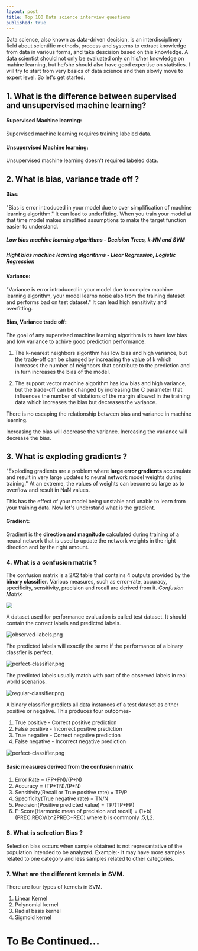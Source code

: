 ```yaml
---
layout: post
title: Top 100 Data science interview questions
published: true
---
```

Data science, also known as data-driven decision, is an interdisciplinery field about scientific methods, process and systems to extract knowledge from data in various forms, and take descision based on this knowledge. A data scientist should not only be evaluated only on his/her knowledge on mahine learning, but he/she should also have good expertise on statistics. 
I will try to start from very basics of data science and then slowly move to expert level. So let's get started.

## 1.  What is the difference between supervised and unsupervised machine learning?
#### Supervised Machine learning:
Supervised machine learning requires training labeled data. 
#### Unsupervised Machine learning: 
Unsupervised machine learning doesn't required labeled data. 

## 2. What is bias, variance trade off ?
#### Bias:  
"Bias is error introduced in your model due to over simplification of machine learning algorithm." 
It can lead to underfitting. When you train your model at that time model makes simplified assumptions to make the target function easier to understand.
##### Low bias machine learning algorithms - Decision Trees, k-NN and SVM 
##### Hight bias machine learning algorithms - Liear Regression, Logistic Regression

#### Variance: 
"Variance is error introduced in your model due to complex machine learning algorithm, your model learns noise also from the training dataset and performs bad on test dataset."
It can lead high sensitivity and overfitting.

#### Bias, Variance trade off:
The goal of any supervised machine learning algorithm is to have low bias and low variance to achive good prediction performance.
1. The k-nearest neighbors algorithm has low bias and high variance, but the trade-off can be changed by increasing the value of k which increases the number of neighbors that contribute to the prediction and in turn increases the bias of the model.

2. The support vector machine algorithm has low bias and high variance, but the trade-off can be changed by increasing the C parameter that influences the number of violations of the margin allowed in the training data which increases the bias but decreases the variance.

There is no escaping the relationship between bias and variance in machine learning.

Increasing the bias will decrease the variance.
Increasing the variance will decrease the bias.


## 3. What is exploding gradients ?
"Exploding gradients are a problem where __large error gradients__ accumulate and result in very large updates to neural network model weights during training."
At an extreme, the values of weights can become so large as to overflow and result in NaN values.

This has the effect of your model being unstable and unable to learn from your training data. 
Now let's understand what is the gradient.
#### Gradient: 
Gradient is the __direction and magnitude__ calculated during training of a neural network that is used to update the network weights in the right direction and by the right amount. 

### 4. What is a confusion matrix ?
The confusion matrix is a 2X2 table that contains 4 outputs provided by the __binary classifier__.  Various measures, such as error-rate, accuracy, specificity, sensitivity, precision and recall are derived from it.
_Confusion Matrix_

![](https://i.imgur.com/NYozwa5.png)

A dataset used for performance evaluation is called test dataset. It should contain the correct labels and predicted labels.

![observed-labels.png](https://i.imgur.com/64mZwRG.png)

The predicted labels will exactly the same if the performance of a binary classfier is perfect.

![perfect-classifier.png](https://i.imgur.com/HeVTzab.png)

The predicted labels usually match with part of the observed labels in real world scenarios. 

![regular-classifier.png](https://i.imgur.com/hqNvN2N.png)
 
 A binary classifier predicts all data instances of a test dataset as either positive or negative. This produces four outcomes-
 1. True positive - Correct positive prediction
 2. False positive - Incorrect positive prediction
 3. True negative - Correct negative prediction
 4. False negative  - Incorrect negative prediction 
 
 ![perfect-classifier.png](https://i.imgur.com/WxQLV83.png)
 
 #### Basic measures derived from the confusion matrix
 1. Error Rate = (FP+FN)/(P+N)
 2. Accuracy = (TP+TN)/(P+N)
 3. Sensitivity(Recall or True positive rate) = TP/P
 4. Specificity(True negative rate) = TN/N
 5. Precision(Positive predicted value) = TP/(TP+FP)
 6. F-Score(Harmonic mean of precision and recall) = (1+b)(PREC.REC)/(b^2PREC+REC) where b is commonly .5,1,2.
 
 
 ### 6. What is selection Bias ?
 Selection bias occurs when sample obtained is not represantative of the population intended to be analyzed.
 Example:- It may have more samples related to one category and less samples related to other categories.
 
 ### 7. What are the different kernels in SVM. 
 There are four types of kernels in SVM.
 1. Linear Kernel
 2. Polynomial kernel
 3. Radial basis kernel
 4. Sigmoid kernel
 
 # To Be Continued...
 
 
 
 
 

 






